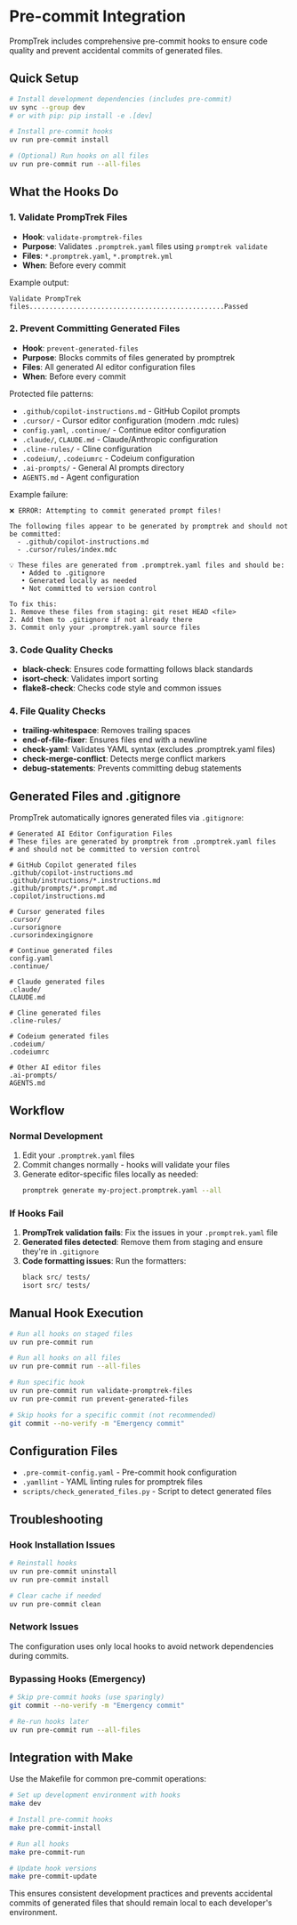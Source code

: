 # Pre-commit Integration

PrompTrek includes comprehensive pre-commit hooks to ensure code quality and prevent accidental commits of generated files.

## Quick Setup

```bash
# Install development dependencies (includes pre-commit)
uv sync --group dev
# or with pip: pip install -e .[dev]

# Install pre-commit hooks
uv run pre-commit install

# (Optional) Run hooks on all files
uv run pre-commit run --all-files
```

## What the Hooks Do

### 1. Validate PrompTrek Files
- **Hook**: `validate-promptrek-files`
- **Purpose**: Validates `.promptrek.yaml` files using `promptrek validate`
- **Files**: `*.promptrek.yaml`, `*.promptrek.yml`
- **When**: Before every commit

Example output:
```
Validate PrompTrek files.................................................Passed
```

### 2. Prevent Committing Generated Files
- **Hook**: `prevent-generated-files`
- **Purpose**: Blocks commits of files generated by promptrek
- **Files**: All generated AI editor configuration files
- **When**: Before every commit

Protected file patterns:
- `.github/copilot-instructions.md` - GitHub Copilot prompts
- `.cursor/` - Cursor editor configuration (modern .mdc rules)
- `config.yaml`, `.continue/` - Continue editor configuration
- `.claude/`, `CLAUDE.md` - Claude/Anthropic configuration
- `.cline-rules/` - Cline configuration
- `.codeium/`, `.codeiumrc` - Codeium configuration
- `.ai-prompts/` - General AI prompts directory
- `AGENTS.md` - Agent configuration

Example failure:
```
❌ ERROR: Attempting to commit generated prompt files!

The following files appear to be generated by promptrek and should not be committed:
  - .github/copilot-instructions.md
  - .cursor/rules/index.mdc

💡 These files are generated from .promptrek.yaml files and should be:
   • Added to .gitignore
   • Generated locally as needed
   • Not committed to version control

To fix this:
1. Remove these files from staging: git reset HEAD <file>
2. Add them to .gitignore if not already there
3. Commit only your .promptrek.yaml source files
```

### 3. Code Quality Checks
- **black-check**: Ensures code formatting follows black standards
- **isort-check**: Validates import sorting
- **flake8-check**: Checks code style and common issues

### 4. File Quality Checks
- **trailing-whitespace**: Removes trailing spaces
- **end-of-file-fixer**: Ensures files end with a newline
- **check-yaml**: Validates YAML syntax (excludes .promptrek.yaml files)
- **check-merge-conflict**: Detects merge conflict markers
- **debug-statements**: Prevents committing debug statements

## Generated Files and .gitignore

PrompTrek automatically ignores generated files via `.gitignore`:

```gitignore
# Generated AI Editor Configuration Files
# These files are generated by promptrek from .promptrek.yaml files
# and should not be committed to version control

# GitHub Copilot generated files
.github/copilot-instructions.md
.github/instructions/*.instructions.md
.github/prompts/*.prompt.md
.copilot/instructions.md

# Cursor generated files
.cursor/
.cursorignore
.cursorindexingignore

# Continue generated files
config.yaml
.continue/

# Claude generated files
.claude/
CLAUDE.md

# Cline generated files
.cline-rules/

# Codeium generated files
.codeium/
.codeiumrc

# Other AI editor files
.ai-prompts/
AGENTS.md
```

## Workflow

### Normal Development
1. Edit your `.promptrek.yaml` files
2. Commit changes normally - hooks will validate your files
3. Generate editor-specific files locally as needed:
   ```bash
   promptrek generate my-project.promptrek.yaml --all
   ```

### If Hooks Fail
1. **PrompTrek validation fails**: Fix the issues in your `.promptrek.yaml` file
2. **Generated files detected**: Remove them from staging and ensure they're in `.gitignore`
3. **Code formatting issues**: Run the formatters:
   ```bash
   black src/ tests/
   isort src/ tests/
   ```

## Manual Hook Execution

```bash
# Run all hooks on staged files
uv run pre-commit run

# Run all hooks on all files
uv run pre-commit run --all-files

# Run specific hook
uv run pre-commit run validate-promptrek-files
uv run pre-commit run prevent-generated-files

# Skip hooks for a specific commit (not recommended)
git commit --no-verify -m "Emergency commit"
```

## Configuration Files

- `.pre-commit-config.yaml` - Pre-commit hook configuration
- `.yamllint` - YAML linting rules for promptrek files
- `scripts/check_generated_files.py` - Script to detect generated files

## Troubleshooting

### Hook Installation Issues
```bash
# Reinstall hooks
uv run pre-commit uninstall
uv run pre-commit install

# Clear cache if needed
uv run pre-commit clean
```

### Network Issues
The configuration uses only local hooks to avoid network dependencies during commits.

### Bypassing Hooks (Emergency)
```bash
# Skip pre-commit hooks (use sparingly)
git commit --no-verify -m "Emergency commit"

# Re-run hooks later
uv run pre-commit run --all-files
```

## Integration with Make

Use the Makefile for common pre-commit operations:

```bash
# Set up development environment with hooks
make dev

# Install pre-commit hooks
make pre-commit-install

# Run all hooks
make pre-commit-run

# Update hook versions
make pre-commit-update
```

This ensures consistent development practices and prevents accidental commits of generated files that should remain local to each developer's environment.
